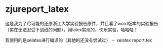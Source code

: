 # zjureport_latex
这是我为了尽可能的还原浙江大学实验报告原件，并且看了word版本的实验报告（实在无法忍受下划线的问题），用latex实现的，快乐实验，哈哈哈！

我使用的是xelatex进行编译的（其他的还没有尝试过）
···
xelatex report.tex
```
